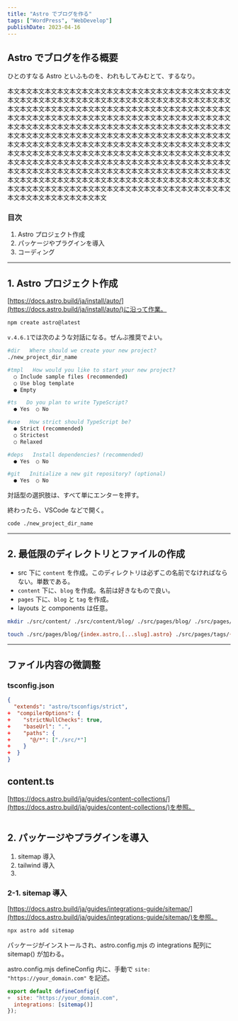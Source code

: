 ```yaml
---
title: "Astro でブログを作る"
tags: ["WordPress", "WebDevelop"]
publishDate: 2023-04-16
---
```


## Astro でブログを作る概要

ひとのすなる Astro といふものを、われもしてみむとて、するなり。

本文本文本文本文本文本文本文本文本文本文本文本文本文本文本文本文本文本文本文本文本文本文本文本文本文本文本文本文本文本文本文本文本文本文本文本文本文本文本文本文本文本文本文本文本文本文本文本文本文本文本文本文本文本文本文本文本文本文本文本文本文本文本文本文本文本文本文本文本文本文本文本文本文本文本文本文本文本文本文本文本文本文本文本文本文本文本文本文本文本文本文本文本文本文本文本文本文本文本文本文本文本文本文本文本文本文本文本文本文本文本文本文本文本文本文本文本文本文本文本文本文本文本文本文本文本文本文本文本文本文本文本文本文本文本文本文本文本文本文本文本文本文本文本文本文本文本文本文本文本文本文本文本文本文本文本文本文本文本文本文本文本文本文本文本文本文本文本文本文本文本文本文本文本文本文本文本文本文本文本文本文本文本文本文本文本文本文本文本文本文本文本文本文本文本文本文本文本文本文本文本文本文本文本文本文本文本文本文本文本文本文本文本文本文本文本文本文本文本文本文本文本文本文本文

### 目次

1. Astro プロジェクト作成
2. パッケージやプラグインを導入
3. コーディング

---

## 1. Astro プロジェクト作成

[https://docs.astro.build/ja/install/auto/](https://docs.astro.build/ja/install/auto/)に沿って作業。

```bash
npm create astro@latest
```

`v.4.6.1`では次のような対話になる。ぜんぶ推奨でよい。

```bash
#dir   Where should we create your new project?
./new_project_dir_name

#tmpl   How would you like to start your new project?
  ○ Include sample files (recommended)
  ○ Use blog template
  ● Empty

#ts   Do you plan to write TypeScript?
  ● Yes  ○ No

#use   How strict should TypeScript be?
  ● Strict (recommended)
  ○ Strictest
  ○ Relaxed

#deps   Install dependencies? (recommended)
  ● Yes  ○ No

#git   Initialize a new git repository? (optional)
  ● Yes  ○ No
```

対話型の選択肢は、すべて単にエンターを押す。

終わったら、VSCode などで開く。

```bash
code ./new_project_dir_name
```

---

## 2. 最低限のディレクトリとファイルの作成

- src 下に `content` を作成。このディレクトリは必ずこの名前でなければならない。単数である。
- `content` 下に、`blog` を作成。名前は好きなもので良い。
- `pages` 下に、`blog` と `tag` を作成。
- layouts と components は任意。

```bash
mkdir ./src/content/ ./src/content/blog/ ./src/pages/blog/ ./src/pages/tags/ ./src/conponents/ ./src/layouts/
```

```bash
touch ./src/pages/blog/{index.astro,[...slug].astro} ./src/pages/tags/{index.astro,[...tags].astro} ./src/content/config.ts ./src/layouts/Layout.astro
```

---

## ファイル内容の微調整

### tsconfig.json

```json
{
  "extends": "astro/tsconfigs/strict",
+  "compilerOptions": {
+    "strictNullChecks": true,
+    "baseUrl": ".",
+    "paths": {
+      "@/*": ["./src/*"]
+    }
+  }
}
```

## content.ts

[https://docs.astro.build/ja/guides/content-collections/](https://docs.astro.build/ja/guides/content-collections/)を参照。

```ts

```

## 2. パッケージやプラグインを導入

1. sitemap 導入
2. tailwind 導入
3.

### 2-1. sitemap 導入

[https://docs.astro.build/ja/guides/integrations-guide/sitemap/](https://docs.astro.build/ja/guides/integrations-guide/sitemap/)を参照。

```bash
npx astro add sitemap
```

パッケージがインストールされ、astro.config.mjs の integrations 配列に sitemap() が加わる。

astro.config.mjs defineConfig 内に、手動で `site: "https://your_domain.com"` を記述。

```javascript
export default defineConfig({
+  site: "https://your_domain.com",
  integrations: [sitemap()]
});
```
